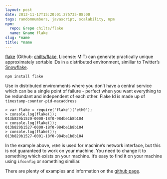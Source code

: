 ```yaml
---
layout: post
date: 2013-11-17T15:20:01.275735-08:00
tags: randomnumbers, javascript, scalability, npm
npm:
  repo: &repo chilts/flake
  name: &name flake
slug: *name
title: *name
---
```

[flake][browsenpm] (Github: [chilts/flake][github], License: MIT) can generate
practically unique approximately sortable IDs in a distributed environment,
similiar to Twitter’s [Snowflake](https://github.com/twitter/snowflake).

    npm install flake

Use in distributed environments where you don’t have a central service
which can be a single point of failure - perfect when you want
everything to be redundant and independent of each other. Flake Id is
made up of `timestamp-counter-pid-macaddress`

    > var flake = require('flake')('eth0');
    > console.log(flake());
    013b829b1520-0000-18f0-984be1b8b104
    > console.log(flake());
    013b829b1527-0000-18f0-984be1b8b104
    > console.log(flake());
    013b829b1527-0001-18f0-984be1b8b104

In the example above, `eth0` is used for machine’s network interface,
but this is not guaranteed to work on your machine. You need to change
it to something which exists on your machine. It’s easy to find it on
your machine using `ifconfig` or something similiar.

There are plenty of examples and information on the [github page][github].

[browsenpm]: http://browsenpm.org/package/flake
[github]: https://github.com/chilts/flake